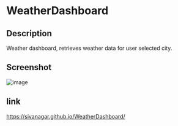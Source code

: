 # WeatherDashboard

## Description
Weather dashboard, retrieves weather data for user selected city. 

## Screenshot
![image](https://user-images.githubusercontent.com/70772763/132999693-8298ef66-f89d-4898-8719-df0ec62277af.png)

## link 
https://sivanagar.github.io/WeatherDashboard/
